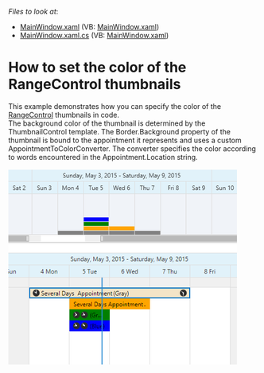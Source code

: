 <!-- default file list -->
*Files to look at*:

* [MainWindow.xaml](./CS/RangeControlColors/MainWindow.xaml) (VB: [MainWindow.xaml](./VB/RangeControlColors/MainWindow.xaml))
* [MainWindow.xaml.cs](./CS/RangeControlColors/MainWindow.xaml.cs) (VB: [MainWindow.xaml](./VB/RangeControlColors/MainWindow.xaml))
<!-- default file list end -->
# How to set the color of the RangeControl thumbnails


<p>This example demonstrates how you can specify the color of the <a href="http://help.devexpress.com/#WPF/CustomDocument15026">RangeControl</a> thumbnails in code. <br /> The background color of the thumbnail is determined by the ThumbnailControl template. The Border.Background property of the thumbnail is bound to the appointment it represents and uses a custom AppointmentToColorConverter. The converter specifies the color according to words encountered in the Appointment.Location string.<br /><br /><img src="https://raw.githubusercontent.com/DevExpress-Examples/how-to-set-the-color-of-the-rangecontrol-thumbnails-e5155/15.2.4+/media/253d6038-f3fb-11e4-80bf-00155d62480c.png"></p>

<br/>


